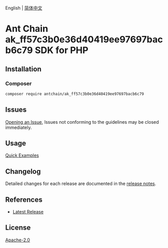 English | [简体中文](README-CN.md)

# Ant Chain ak_ff57c3b0e36d40419ee97697bacb6c79 SDK for PHP

## Installation

### Composer

```bash
composer require antchain/ak_ff57c3b0e36d40419ee97697bacb6c79
```

## Issues

[Opening an Issue](https://github.com/alipay/antchain-openapi-prod-sdk/issues/new), Issues not conforming to the guidelines may be closed immediately.

## Usage

[Quick Examples](https://github.com/alipay/antchain-openapi-prod-sdk/blob/master/docs/0-Examples-EN.md#quick-examples)

## Changelog

Detailed changes for each release are documented in the [release notes](./ChangeLog.txt).

## References

* [Latest Release](https://github.com/antchain-openapi-sdk-php)

## License

[Apache-2.0](http://www.apache.org/licenses/LICENSE-2.0)
